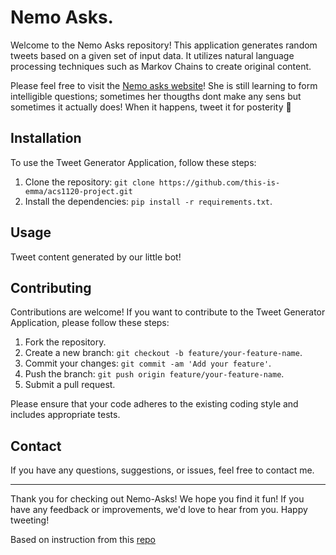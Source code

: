 # Nemo Asks.

Welcome to the Nemo Asks repository! This application generates random tweets based on a given set of input data. It utilizes natural language processing techniques such as Markov Chains to create original content. 


Please feel free to visit the [Nemo asks website](https://its-99-questions.onrender.com/)! She is still learning to form intelligible questions; sometimes her thougths dont make any sens but sometimes it actually does! When it happens, tweet it for posterity 🥳 

## Installation

To use the Tweet Generator Application, follow these steps:

1. Clone the repository: `git clone https://github.com/this-is-emma/acs1120-project.git`
2. Install the dependencies: `pip install -r requirements.txt`.

## Usage

Tweet content generated by our little bot!

## Contributing

Contributions are welcome! If you want to contribute to the Tweet Generator Application, please follow these steps:

1. Fork the repository.
2. Create a new branch: `git checkout -b feature/your-feature-name`.
3. Commit your changes: `git commit -am 'Add your feature'`.
4. Push the branch: `git push origin feature/your-feature-name`.
5. Submit a pull request.

Please ensure that your code adheres to the existing coding style and includes appropriate tests.

## Contact

If you have any questions, suggestions, or issues, feel free to contact me.

---

Thank you for checking out Nemo-Asks! We hope you find it fun! If you have any feedback or improvements, we'd love to hear from you. Happy tweeting!

Based on instruction from this [repo](https://tech-at-du.github.io/Tweet-Generator/#/)
